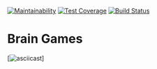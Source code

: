 [![Maintainability](https://api.codeclimate.com/v1/badges/a99a88d28ad37a79dbf6/maintainability)](https://codeclimate.com/github/codeclimate/codeclimate/maintainability) [![Test Coverage](https://api.codeclimate.com/v1/badges/a99a88d28ad37a79dbf6/test_coverage)](https://codeclimate.com/github/codeclimate/codeclimate/test_coverage) [![Build Status](https://travis-ci.org/g1yk/project-lvl1-s486.svg?branch=master)](https://travis-ci.org/g1yk/project-lvl1-s486)

# Brain Games

[![asciicast](https://asciinema.org/a/d89iLOwBQRBAENX5HXV2Tj0hj.svg)]
